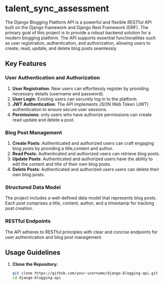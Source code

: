 # talent_sync_assessment
The Django Blogging Platform API is a powerful and flexible RESTful API built on the Django framework and Django Rest Framework (DRF). The primary goal of this project is to provide a robust backend solution for a modern blogging platform. The API supports essential functionalities such as user registration, authentication, and authorization, allowing users to create, read, update, and delete blog posts seamlessly

## Key Features
### User Authentication and Authorization
1. **User Registration**: New users can effortlessly register by providing necessary details (username and password).
2. **User Login**: Existing users can securely log in to the platform.
3. **JWT Authentication**: The API implements JSON Web Token (JWT) authentication to ensure secure user sessions.
3. **Permissions**: only users who have authorize permissions can create read update and delete a post.

### Blog Post Management
1. **Create Posts**: Authenticated and authorized users can craft engaging blog posts by providing a title,content and author.
2. **Read Posts**:  Authenticated and authorized users can retrieve blog posts.
3. **Update Posts**: Authenticated and authorized users have the ability to edit the content and title of their own blog posts.
4. **Delete Posts**: Authenticated and authorized users users can delete their own blog posts.
### Structured Data Model
The project includes a well-defined data model that represents blog posts.
Each post comprises a title, content, author, and a timestamp for tracking post creation.
### RESTful Endpoints
The API adheres to RESTful principles with clear and concise endpoints for user authentication and blog post management.
## Usage Guidelines

1. **Clone the Repository:**
   ```bash
   git clone https://github.com/your-username/django-blogging-api.git
   cd django-blogging-api
